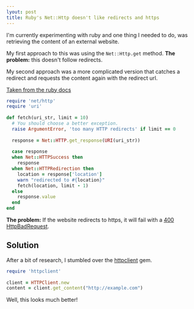 ```yaml
---
lyout: post
title: Ruby's Net::Http doesn't like redirects and https
---
```


I'm currently experimenting with ruby and one thing I needed to do, was retrieving the content of an external website.

My first approach to this was using the `Net::Http.get` method. 
**The problem:** this doesn't follow redirects.

My second approach was a more complicated version that catches a redirect and requests the content again with the redirect url.

[Taken from the ruby docs](http://www.ruby-doc.org/stdlib-1.9.3/libdoc/net/http/rdoc/Net/HTTP.html)

```rb
require 'net/http'
require 'uri'
 
def fetch(uri_str, limit = 10)
  # You should choose a better exception.
  raise ArgumentError, 'too many HTTP redirects' if limit == 0
 
  response = Net::HTTP.get_response(URI(uri_str))
 
  case response
  when Net::HTTPSuccess then
    response
  when Net::HTTPRedirection then
    location = response['location']
    warn "redirected to #{location}"
    fetch(location, limit - 1)
  else
    response.value
  end
end
```

**The problem:** If the website redirects to https, it will fail with a [400 HttpBadRequest](http://www.ruby-doc.org/stdlib-1.9.3/libdoc/net/http/rdoc/Net/HTTPBadRequest.html). 

## Solution

After a bit of research, I stumbled over the [httpclient](https://rubygems.org/gems/httpclient) gem.

```rb
require 'httpclient'
 
client = HTTPClient.new
content = client.get_content("http://example.com")
```

Well, this looks much better!
